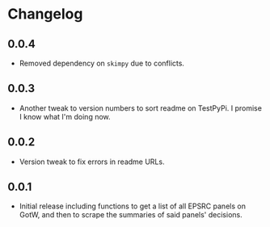 # Changelog

## 0.0.4

- Removed dependency on `skimpy` due to conflicts.

## 0.0.3

- Another tweak to version numbers to sort readme on TestPyPi. I promise I know what I'm doing now.

## 0.0.2

- Version tweak to fix errors in readme URLs.

## 0.0.1

- Initial release including functions to get a list of all EPSRC panels on GotW, and then to scrape the summaries of said panels' decisions.
